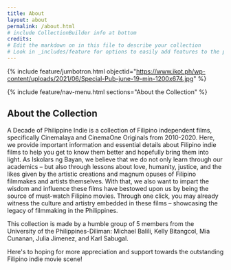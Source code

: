 ```yaml
---
title: About
layout: about
permalink: /about.html
# include CollectionBuilder info at bottom
credits:
# Edit the markdown on in this file to describe your collection
# Look in _includes/feature for options to easily add features to the page
---
```


{% include feature/jumbotron.html objectid="https://www.ikot.ph/wp-content/uploads/2021/06/Special-Pub-june-19-min-1200x674.jpg" %}

{% include feature/nav-menu.html sections="About the Collection" %}

## About the Collection

A Decade of Philippine Indie is a collection of Filipino independent films, specifically Cinemalaya and CinemaOne Originals from 2010-2020. Here, we provide important information and essential details about Filipino indie films to help you get to know them better and hopefully bring them into light. As Iskolars ng Bayan, we believe that we do not only learn through our academics – but also through lessons about love, humanity, justice, and the likes given by the artistic creations and magnum opuses of Filipino filmmakes and artists themselves. With that, we also want to impart the wisdom and influence these films have bestowed upon us by being the source of must-watch Filipino movies. Through one click, you may already witness the culture and artistry embedded in these films – showcasing the legacy of filmmaking in the Philippines.

This collection is made by a humble group of 5 members from the University of the Philippines-Diliman: Michael Balili, Kelly Bitangcol, Mia Cunanan, Julia Jimenez, and Karl Sabugal. 

Here's to hoping for more appreciation and support towards the outstanding Filipino indie movie scene!

<!-- IMPORTANT!!! DELETE this comment and the include below when you are finished editing this page for your collection. The include below introduces about page features. They will show up on your collection's about page until you delete it.  -->
